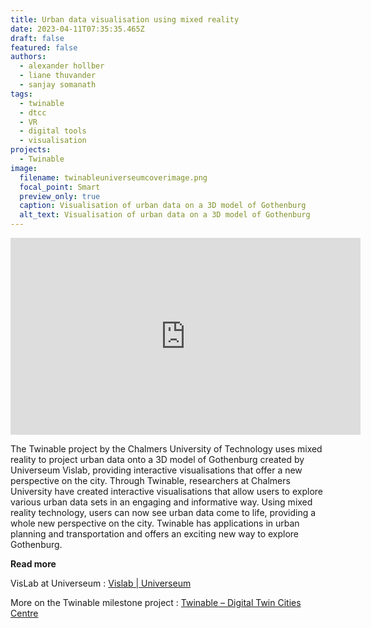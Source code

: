 ```yaml
---
title: Urban data visualisation using mixed reality
date: 2023-04-11T07:35:35.465Z
draft: false
featured: false
authors:
  - alexander hollber
  - liane thuvander
  - sanjay somanath
tags:
  - twinable
  - dtcc
  - VR
  - digital tools
  - visualisation
projects:
  - Twinable
image:
  filename: twinableuniverseumcoverimage.png
  focal_point: Smart
  preview_only: true
  caption: Visualisation of urban data on a 3D model of Gothenburg
  alt_text: Visualisation of urban data on a 3D model of Gothenburg
---
```

<iframe width="560" height="315" src="https://www.youtube.com/embed/tN2_TJ1ZYhQ" title="YouTube video player" frameborder="0" allow="accelerometer; autoplay; clipboard-write; encrypted-media; gyroscope; picture-in-picture; web-share" allowfullscreen></iframe>

The Twinable project by the Chalmers University of Technology uses mixed reality to project urban data onto a 3D model of Gothenburg created by Universeum Vislab, providing interactive visualisations that offer a new perspective on the city. Through Twinable, researchers at Chalmers University have created interactive visualisations that allow users to explore various urban data sets in an engaging and informative way. Using mixed reality technology, users can now see urban data come to life, providing a whole new perspective on the city. Twinable has applications in urban planning and transportation and offers an exciting new way to explore Gothenburg.



**R﻿ead more**

VisLab at Universeum : [Vislab | Universeum](https://www.universeum.se/experiences/vislab/)

More on the Twinable milestone project : [Twinable – Digital Twin Cities Centre](https://dtcc.chalmers.se/twinable/)